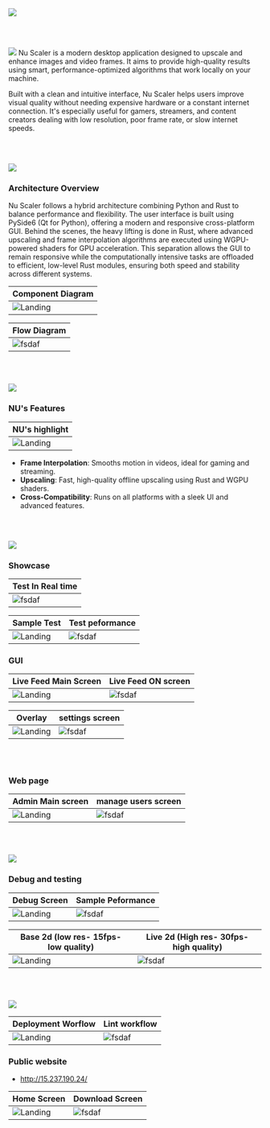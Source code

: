 <img src="./readme/title1.svg"/>

<br><br>

<!-- project overview -->
<img src="./readme/title2.svg"/>
Nu Scaler is a modern desktop application designed to upscale and enhance images and video frames. It aims to provide high-quality results using smart, performance-optimized algorithms that work locally on your machine.

Built with a clean and intuitive interface, Nu Scaler helps users improve visual quality without needing expensive hardware or a constant internet connection. It's especially useful for gamers, streamers, and content creators dealing with low resolution, poor frame rate, or slow internet speeds.

<br><br>

<!-- System Design -->
<img src="./readme/title3.svg"/>

### Architecture Overview

Nu Scaler follows a hybrid architecture combining Python and Rust to balance performance and flexibility. The user interface is built using PySide6 (Qt for Python), offering a modern and responsive cross-platform GUI. Behind the scenes, the heavy lifting is done in Rust, where advanced upscaling and frame interpolation algorithms are executed using WGPU-powered shaders for GPU acceleration. This separation allows the GUI to remain responsive while the computationally intensive tasks are offloaded to efficient, low-level Rust modules, ensuring both speed and stability across different systems.
 
| Component Diagram                       |
| --------------------------------------- |
| ![Landing](./readme/demo/component_diagrame.png) |


| Flow Diagram                          |
| ------------------------------------- |
| ![fsdaf](./readme/demo/flow.png)   |
<br><br>

<!-- Project Highlights -->
<img src="./readme/title4.svg"/>

### NU's Features

| NU's highlight     |
| --------------------------------------- |
| ![Landing](./readme/demo/high.png) | 

- **Frame Interpolation**: Smooths motion in videos, ideal for gaming and streaming.
- **Upscaling**: Fast, high-quality offline upscaling using Rust and WGPU shaders.
- **Cross-Compatibility**: Runs on all platforms with a sleek UI and advanced features.

<br><br>

<!-- Demo -->
<img src="./readme/title5.svg"/>

### Showcase
| Test In Real time                     |
| ------------------------------------- |
| ![fsdaf](./readme/demo/testrun.gif)   |


| Sample Test                             |Test peformance                        |
| --------------------------------------- | ------------------------------------- |
| ![Landing](./readme/demo/stat.gif) | ![fsdaf](./readme/demo/stat.png)   |


### GUI

| Live Feed Main Screen                   | Live Feed ON  screen                  |
| --------------------------------------- | ------------------------------------- |
| ![Landing](./readme/demo/live_main.png) | ![fsdaf](./readme/demo/live_on.png)   |



|  Overlay                                | settings screen                       |
| --------------------------------------- | ------------------------------------- |
| ![Landing](./readme/demo/Overlay.png)   | ![fsdaf](./readme/demo/settings.png)  |

<br><br>
### Web page


| Admin Main screen                           | manage users screen                   |
| ---------------------------------------     | ------------------------------------- |
| ![Landing](./readme/demo/admin_main.png)    | ![fsdaf](./readme/demo/users.png)     |



<br><br>


<!-- Testing -->
<img src="./readme/title6.svg"/>

### Debug and testing

|  Debug Screen                           | Sample Peformance                     |
| --------------------------------------- | ------------------------------------- |
| ![Landing](./readme/demo/debug.png)     | ![fsdaf](./readme/demo/smpl_pef.png)  |


| Base 2d (low res- 15fps- low quality)   | Live 2d (High res- 30fps- high quality)|
| --------------------------------------- | ------------------------------------- |
| ![Landing](./readme/demo/sprite1.gif)   | ![fsdaf](./readme/demo/sprite2.gif)   |


<br><br>

<!-- Deployment -->
<img src="./readme/title7.svg"/>

| Deployment Worflow                      | Lint workflow                         |
| --------------------------------------- | ------------------------------------- |
| ![Landing](./readme/demo/cicd1.png)     | ![fsdaf](./readme/demo/cicd2.png)     |

### Public website

- http://15.237.190.24/


| Home Screen                             | Download Screen                       | 
| --------------------------------------- | ------------------------------------- | 
| ![Landing](./readme/demo/home.png)      | ![fsdaf](./readme/demo/download.png)  | 

<br><br>
